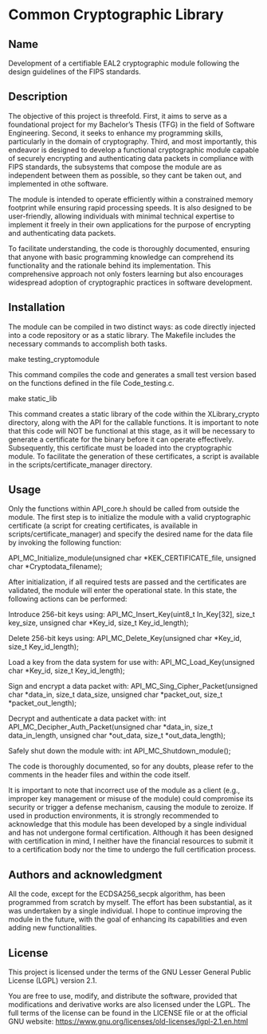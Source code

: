 # Common Cryptographic Library

## Name
Development of a certifiable EAL2 cryptographic module following the design guidelines of the FIPS standards.

## Description
The objective of this project is threefold. First, it aims to serve as a foundational project for my Bachelor’s Thesis (TFG) in the field of Software Engineering. Second, it seeks to enhance my programming skills, particularly in the domain of cryptography. Third, and most importantly, this endeavor is designed to develop a functional cryptographic module capable of securely encrypting and authenticating data packets in compliance with FIPS standards, the subsystems that compose the module are as independent between them as possible, so they cant be taken out, and implemented in othe software.

The module is intended to operate efficiently within a constrained memory footprint while ensuring rapid processing speeds. It is also designed to be user-friendly, allowing individuals with minimal technical expertise to implement it freely in their own applications for the purpose of encrypting and authenticating data packets.

To facilitate understanding, the code is thoroughly documented, ensuring that anyone with basic programming knowledge can comprehend its functionality and the rationale behind its implementation. This comprehensive approach not only fosters learning but also encourages widespread adoption of cryptographic practices in software development.

## Installation
The module can be compiled in two distinct ways: as code directly injected into a code repository or as a static library. The Makefile includes the necessary commands to accomplish both tasks.

make testing_cryptomodule

This command compiles the code and generates a small test version based on the functions defined in the file Code_testing.c.

make static_lib

This command creates a static library of the code within the XLibrary_crypto directory, along with the API for the callable functions. It is important to note that this code will NOT be functional at this stage, as it will be necessary to generate a certificate for the binary before it can operate effectively. Subsequently, this certificate must be loaded into the cryptographic module. To facilitate the generation of these certificates, a script is available in the scripts/certificate_manager directory.

## Usage
Only the functions within API_core.h should be called from outside the module. The first step is to initialize the module with a valid cryptographic certificate (a script for creating certificates, is available in scripts/certificate_manager) and specify the desired name for the data file by invoking the following function:

API_MC_Initialize_module(unsigned char *KEK_CERTIFICATE_file, unsigned char *Cryptodata_filename);

After initialization, if all required tests are passed and the certificates are validated, the module will enter the operational state. In this state, the following actions can be performed:

Introduce 256-bit keys using:
API_MC_Insert_Key(uint8_t In_Key[32], size_t key_size, unsigned char *Key_id, size_t Key_id_length);

Delete 256-bit keys using:
API_MC_Delete_Key(unsigned char *Key_id, size_t Key_id_length);

Load a key from the data system for use with:
API_MC_Load_Key(unsigned char *Key_id, size_t Key_id_length);

Sign and encrypt a data packet with:
API_MC_Sing_Cipher_Packet(unsigned char *data_in, size_t data_size, unsigned char *packet_out, size_t *packet_out_length);

Decrypt and authenticate a data packet with:
int API_MC_Decipher_Auth_Packet(unsigned char *data_in, size_t data_in_length, unsigned char *out_data, size_t *out_data_length);

Safely shut down the module with:
int API_MC_Shutdown_module();

The code is thoroughly documented, so for any doubts, please refer to the comments in the header files and within the code itself.

It is important to note that incorrect use of the module as a client (e.g., improper key management or misuse of the module) could compromise its security or trigger a defense mechanism, causing the module to zeroize. If used in production environments, it is strongly recommended to acknowledge that this module has been developed by a single individual and has not undergone formal certification. Although it has been designed with certification in mind, I neither have the financial resources to submit it to a certification body nor the time to undergo the full certification process.

## Authors and acknowledgment
All the code, except for the ECDSA256_secpk algorithm, has been programmed from scratch by myself. The effort has been substantial, as it was undertaken by a single individual. I hope to continue improving the module in the future, with the goal of enhancing its capabilities and even adding new functionalities.

## License
This project is licensed under the terms of the GNU Lesser General Public License (LGPL) version 2.1.

You are free to use, modify, and distribute the software, provided that modifications and derivative works are also licensed under the LGPL. The full terms of the license can be found in the LICENSE file or at the official GNU website:
https://www.gnu.org/licenses/old-licenses/lgpl-2.1.en.html


